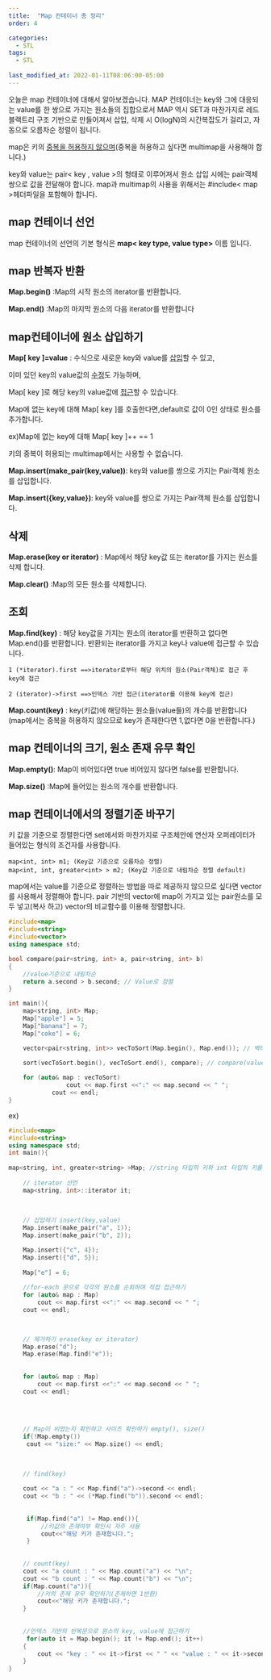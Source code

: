 ```yaml
---
title:  "Map 컨테이너 총 정리"
order: 4

categories:
  - STL
tags:
  - STL
  
last_modified_at: 2022-01-11T08:06:00-05:00
---
```


오늘은 map 컨테이너에 대해서 알아보겠습니다. MAP 컨테이너는 key와 그에 대응되는 value를 한 쌍으로 가지는 원소들의 집합으로서 MAP 역시 SET과 마찬가지로 레드블랙트리 구조 기반으로 만들어져서 삽입, 삭제 시 O(logN)의 시간복잡도가 걸리고, 자동으로 오름차순 정렬이 됩니다.

 map은 키의 <span style="color=yellow"><u>중복을 허용하지 않으며</u></span>(중복을 허용하고 싶다면 multimap을 사용해야 합니다.) 
 
 key와 value는 pair< key , value >의 형태로 이루어져서 원소 삽입 시에는 pair객체 쌍으로 값을 전달해야 합니다. map과 multimap의 사용을 위해서는 #include< map >헤더파일을 포함해야 합니다. 

## map 컨테이너 선언
map 컨테이너의 선언의 기본 형식은 __map< key type, value type>__ 이름 입니다.

## map 반복자 반환
__Map.begin()__ :Map의 시작 원소의 iterator를 반환합니다.

__Map.end()__ :Map의 마지막 원소의 다음 iterator를 반환합니다

## map컨테이너에 원소 삽입하기

__Map[ key ]=value__ : 수식으로 새로운 key와 value를 <u>삽입</u>할 수 있고, 

이미 있던 key의 value값의 <u>수정</u>도 가능하며,

Map[ key ]로 해당 key의 value값에 <u>접근</u>할 수 있습니다.

Map에 없는 key에 대해 Map[ key ]를 호출한다면,default로 값이 0인 상태로 원소를 추가합니다. 

ex)Map에 없는 key에 대해 Map[ key ]++ == 1

키의 중복이 허용되는 multimap에서는 사용할 수 없습니다.

__Map.insert(make_pair(key,value))__: key와 value를 쌍으로 가지는 Pair객체 원소를 삽입합니다.

__Map.insert({key,value})__: key와 value를 쌍으로 가지는 Pair객체 원소를 삽입합니다.

## 삭제 
__Map.erase(key or iterator)__ : Map에서 해당 key값 또는 iterator를 가지는 원소를 삭제 합니다.

__Map.clear()__ :Map의 모든 원소를 삭제합니다.

## 조회

__Map.find(key)__ : 해당 key값을 가지는 원소의 iterator를 반환하고 없다면 Map.end()를 반환합니다.
반환되는 iterator를 가지고 key나 value에 접근할 수 있습니다.

    1 (*iterator).first ==>iterator로부터 해당 위치의 원소(Pair객체)로 접근 후 key에 접근

    2 (iterator)->first ==>인덱스 기반 접근(iterator를 이용해 key에 접근) 

__Map.count(key)__ : key(키값)에 해당하는 원소들(value들)의 개수를 반환합니다
(map에서는 중복을 허용하지 않으므로 key가 존재한다면 1,없다면 0을 반환합니다.)

## map 컨테이너의 크기, 원소 존재 유무 확인
__Map.empty()__: Map이 비어있다면 true 비어있지 않다면 false를 반환합니다. 

__Map.size()__ :Map에 들어있는 원소의 개수를 반환합니다.

## map 컨테이너에서의 정렬기준 바꾸기
키 값을 기준으로 정렬한다면 set에서와 마찬가지로 구조체안에 연산자 오퍼레이터가 들어있는 형식의 조건자를 사용합니다. 
   
    map<int, int> m1; (Key값 기준으로 오름차순 정렬)
    map<int, int, greater<int> > m2; (Key값 기준으로 내림차순 정렬 default)

map에서는 value를 기준으로 정렬하는 방법을 따로 제공하지 않으므로 싶다면 vector를 사용해서 정렬해야 합니다.
pair 기반의 vector에 map이 가지고 있는 pair원소를 모두 넣고(복사 하고) vector의 비교함수를 이용해 정렬합니다.

```cpp
#include<map>
#include<string>
#include<vector>
using namespace std;

bool compare(pair<string, int> a, pair<string, int> b)
{
    //value기준으로 내림차순
    return a.second > b.second; // Value로 정렬
}

int main(){
    map<string, int> Map;
    Map["apple"] = 5;
    Map["banana"] = 7;
    Map["coke"] = 6;

    vector<pair<string, int>> vecToSort(Map.begin(), Map.end()); // 벡터 선언 후 벡터에 map의 원소 모두 복사

    sort(vecToSort.begin(), vecToSort.end(), compare); // compare(value)기준으로 정렬하기
    
    for (auto& map : vecToSort)
				cout << map.first <<":" << map.second << " ";
			cout << endl;
}
```

ex)
```cpp
#include<map>
#include<string>
using namespace std;
int main(){
   
map<string, int, greater<string> >Map; //string 타입의 키와 int 타입의 키를 가진 map컨테이너 선언
    
    // iterator 선언 
    map<string, int>::iterator it;
 
 
 
    // 삽입하기 insert(key,value)
    Map.insert(make_pair("a", 1));
    Map.insert(make_pair("b", 2));

    Map.insert({"c", 4});
    Map.insert({"d", 5});
 
    Map["e"] = 6;
 
    //for-each 문으로 각각의 원소를 순회하며 직접 접근하기 
    for (auto& map : Map)
		cout << map.first <<":" << map.second << " ";
	cout << endl;


    
    // 제거하기 erase(key or iterator)
    Map.erase("d");
    Map.erase(Map.find("e")); 
 
    
    for (auto& map : Map)
		cout << map.first <<":" << map.second << " ";
	cout << endl;
 
    
    
    
    // Map이 비었는지 확인하고 사이즈 확인하기 empty(), size()
    if(!Map.empty())
     cout << "size:" << Map.size() << endl;
 
 
 
    // find(key)

    cout << "a : " << Map.find("a")->second << endl;
    cout << "b : " << (*Map.find("b")).second << endl;
    
    
     if(Map.find("a") != Map.end()){
         //키값의 존재여부 확인시 자주 사용
         cout<<"해당 키가 존재합니다.";
     }
 
 
    // count(key)
    cout << "a count : " << Map.count("a") << "\n";
    cout << "b count : " << Map.count("b") << "\n";
    if(Map.count("a")){
        //키의 존재 유무 확인하기(존재하면 1반환)
        cout<<"해당 키가 존재합니다."; 
    }
 
 
    //인덱스 기반의 반복문으로 원소의 key, value에 접근하기
     for(auto it = Map.begin(); it != Map.end(); it++)
    {
        cout << "key : " << it->first << " " << "value : " << it->second << "\n";
    }
}
```


    
